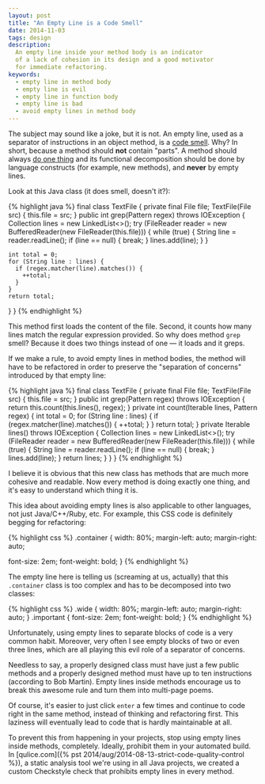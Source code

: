 ```yaml
---
layout: post
title: "An Empty Line is a Code Smell"
date: 2014-11-03
tags: design
description:
  An empty line inside your method body is an indicator
  of a lack of cohesion in its design and a good motivator
  for immediate refactoring.
keywords:
  - empty line in method body
  - empty line is evil
  - empty line in function body
  - empty line is bad
  - avoid empty lines in method body
---
```


The subject may sound like a joke, but it is not. An empty line,
used as a separator of instructions in an object method, is a
[code smell](https://en.wikipedia.org/wiki/Code_smell).
Why? In short, because a method should **not** contain "parts". A method
should always [do one thing](https://en.wikipedia.org/wiki/Single_responsibility_principle)
and its functional decomposition should be done by language constructs
(for example, new methods), and **never** by empty lines.

<!--more-->

Look at this Java class (it does smell, doesn't it?):

{% highlight java %}
final class TextFile {
  private final File file;
  TextFile(File src) {
    this.file = src;
  }
  public int grep(Pattern regex) throws IOException {
    Collection<String> lines = new LinkedList<>();
    try (FileReader reader = new BufferedReader(new FileReader(this.file))) {
      while (true) {
        String line = reader.readLine();
        if (line == null) {
          break;
        }
        lines.add(line);
      }
    }

    int total = 0;
    for (String line : lines) {
      if (regex.matcher(line).matches()) {
        ++total;
      }
    }
    return total;
  }
}
{% endhighlight %}

This method first loads the content of the file. Second, it
counts how many lines match the regular expression provided. So why does
method `grep` smell? Because it does two things instead of one &mdash;
it loads and it greps.

If we make a rule, to avoid empty lines in method bodies, the method
will have to be refactored in order to preserve the "separation of concerns"
introduced by that empty line:

{% highlight java %}
final class TextFile {
  private final File file;
  TextFile(File src) {
    this.file = src;
  }
  public int grep(Pattern regex) throws IOException {
    return this.count(this.lines(), regex);
  }
  private int count(Iterable<String> lines, Pattern regex) {
    int total = 0;
    for (String line : lines) {
      if (regex.matcher(line).matches()) {
        ++total;
      }
    }
    return total;
  }
  private Iterable<String> lines() throws IOException {
    Collection<String> lines = new LinkedList<>();
    try (FileReader reader = new BufferedReader(new FileReader(this.file))) {
      while (true) {
        String line = reader.readLine();
        if (line == null) {
          break;
        }
        lines.add(line);
      }
      return lines;
    }
  }
}
{% endhighlight %}

I believe it is obvious that this new class has methods that are
much more cohesive and readable. Now every method is doing exactly
one thing, and it's easy to understand which thing it is.

This idea about avoiding empty lines is also applicable to other languages,
not just Java/C++/Ruby, etc. For example, this CSS code is
definitely begging for refactoring:

{% highlight css %}
.container {
  width: 80%;
  margin-left: auto;
  margin-right: auto;

  font-size: 2em;
  font-weight: bold;
}
{% endhighlight %}

The empty line here is telling us (screaming at us, actually) that this `.container`
class is too complex and has to be decomposed into two classes:

{% highlight css %}
.wide {
  width: 80%;
  margin-left: auto;
  margin-right: auto;
}
.important {
  font-size: 2em;
  font-weight: bold;
}
{% endhighlight %}

Unfortunately, using empty lines to separate blocks of code is a very common habit.
Moreover, very often I see empty blocks of two or even three lines, which are all
playing this evil role of a separator of concerns.

Needless to say, a properly designed class must have just a few public
methods and a properly designed method must have up to ten instructions
(according to Bob Martin).
Empty lines inside methods encourage us to break this awesome rule and
turn them into multi-page poems.

Of course, it's easier to just click `enter` a few times and continue to
code right in the same method, instead of thinking and refactoring first.
This laziness will eventually lead to code that is hardly maintainable
at all.

To prevent this from happening in your projects, stop using empty
lines inside methods, completely. Ideally, prohibit them in your automated build.
In [qulice.com]({% pst 2014/aug/2014-08-13-strict-code-quality-control %}),
a static analysis tool we're using in all Java projects,
we created a custom Checkstyle check that prohibits empty lines in every
method.
